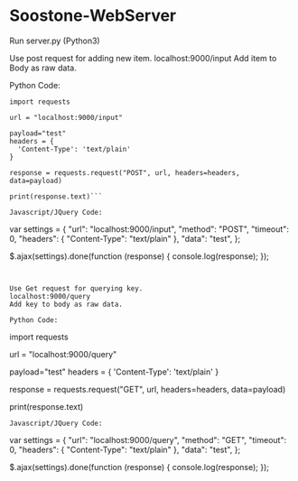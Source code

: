# Soostone-WebServer
 


Run server.py (Python3)


Use post request for adding new item.
localhost:9000/input
Add item to Body as raw data.

Python Code:
```
import requests

url = "localhost:9000/input"

payload="test"
headers = {
  'Content-Type': 'text/plain'
}

response = requests.request("POST", url, headers=headers, data=payload)

print(response.text)```

Javascript/JQuery Code:
```
var settings = {
  "url": "localhost:9000/input",
  "method": "POST",
  "timeout": 0,
  "headers": {
    "Content-Type": "text/plain"
  },
  "data": "test",
};

$.ajax(settings).done(function (response) {
  console.log(response);
});
```


Use Get request for querying key.
localhost:9000/query
Add key to body as raw data.

Python Code:
```
import requests

url = "localhost:9000/query"

payload="test"
headers = {
  'Content-Type': 'text/plain'
}

response = requests.request("GET", url, headers=headers, data=payload)

print(response.text)

```
Javascript/JQuery Code:
```
var settings = {
  "url": "localhost:9000/query",
  "method": "GET",
  "timeout": 0,
  "headers": {
    "Content-Type": "text/plain"
  },
  "data": "test",
};

$.ajax(settings).done(function (response) {
  console.log(response);
});
```
